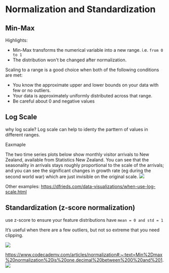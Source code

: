 # Normalization and Standardization

## Min-Max
Highlights:
- Min-Max transforms the numerical variable into a new range. i.e. `from 0 to 1`
- The distribution won't be changed after normalization.

Scaling to a range is a good choice when both of the following conditions are met:
- You know the approximate upper and lower bounds on your data with few or no outliers.
- Your data is approximately uniformly distributed across that range.
- Be careful about 0 and negative values 

## Log Scale
why log scale? Log scale can help to identy the parttern of values in different ranges.

Eaxmaple

The two time series plots below show monthly visitor arrivals to New Zealand, available from Statistics New Zealand. You can see that the seasonality in arrivals stays roughly proportional to the scale of the arrivals; and you can see the significant changes in growth rate (eg during the second world war) which are just invisible on the original scale.
![](https://i.stack.imgur.com/IYF9Q.png)

Other examples: https://dfrieds.com/data-visualizations/when-use-log-scale.html


## Standardization (z-score normalization)
use z-score to ensure your feature distributions have `mean = 0 and std = 1`

It’s useful when there are a few outliers, but not so extreme that you need clipping.

![](https://developers.google.com/machine-learning/data-prep/images/norm-z-score.svg)



https://www.codecademy.com/articles/normalization#:~:text=Min%2Dmax%20normalization%20is%20one,decimal%20between%200%20and%201.
![](https://s3.amazonaws.com/codecademy-content/courses/normalization/z-score.png)
